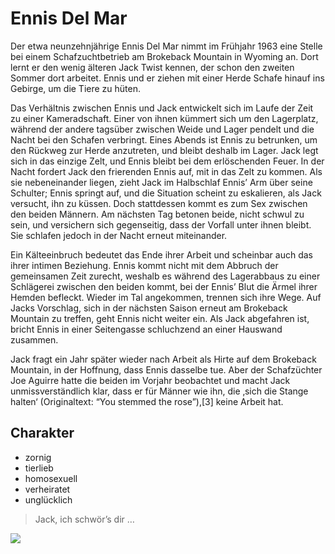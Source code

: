 # Ennis Del Mar

Der etwa neunzehnjährige Ennis Del Mar nimmt im Frühjahr 1963 eine Stelle bei einem Schafzuchtbetrieb am Brokeback Mountain in Wyoming an. Dort lernt er den wenig älteren Jack Twist kennen, der schon den zweiten Sommer dort arbeitet. Ennis und er ziehen mit einer Herde Schafe hinauf ins Gebirge, um die Tiere zu hüten.

Das Verhältnis zwischen Ennis und Jack entwickelt sich im Laufe der Zeit zu einer Kameradschaft. Einer von ihnen kümmert sich um den Lagerplatz, während der andere tagsüber zwischen Weide und Lager pendelt und die Nacht bei den Schafen verbringt. Eines Abends ist Ennis zu betrunken, um den Rückweg zur Herde anzutreten, und bleibt deshalb im Lager. Jack legt sich in das einzige Zelt, und Ennis bleibt bei dem erlöschenden Feuer. In der Nacht fordert Jack den frierenden Ennis auf, mit in das Zelt zu kommen. Als sie nebeneinander liegen, zieht Jack im Halbschlaf Ennis’ Arm über seine Schulter; Ennis springt auf, und die Situation scheint zu eskalieren, als Jack versucht, ihn zu küssen. Doch stattdessen kommt es zum Sex zwischen den beiden Männern. Am nächsten Tag betonen beide, nicht schwul zu sein, und versichern sich gegenseitig, dass der Vorfall unter ihnen bleibt. Sie schlafen jedoch in der Nacht erneut miteinander.

Ein Kälteeinbruch bedeutet das Ende ihrer Arbeit und scheinbar auch das ihrer intimen Beziehung. Ennis kommt nicht mit dem Abbruch der gemeinsamen Zeit zurecht, weshalb es während des Lagerabbaus zu einer Schlägerei zwischen den beiden kommt, bei der Ennis’ Blut die Ärmel ihrer Hemden befleckt. Wieder im Tal angekommen, trennen sich ihre Wege. Auf Jacks Vorschlag, sich in der nächsten Saison erneut am Brokeback Mountain zu treffen, geht Ennis nicht weiter ein. Als Jack abgefahren ist, bricht Ennis in einer Seitengasse schluchzend an einer Hauswand zusammen.

Jack fragt ein Jahr später wieder nach Arbeit als Hirte auf dem Brokeback Mountain, in der Hoffnung, dass Ennis dasselbe tue. Aber der Schafzüchter Joe Aguirre hatte die beiden im Vorjahr beobachtet und macht Jack unmissverständlich klar, dass er für Männer wie ihn, die ‚sich die Stange halten‘ (Originaltext: “You stemmed the rose”),[3] keine Arbeit hat. 

## Charakter

* zornig
* tierlieb
* homosexuell
* verheiratet
* unglücklich


> Jack, ich schwör’s dir …

<img src="https://a1cf74336522e87f135f-2f21ace9a6cf0052456644b80fa06d4f.ssl.cf2.rackcdn.com/images/characters_opt/p-brokeback-mountain-heath-ledger.jpg"/> 

